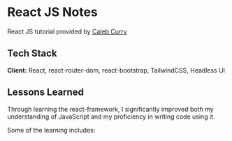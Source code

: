 
# React JS Notes

React JS tutorial provided by [Caleb Curry](https://www.youtube.com/watch?v=x_x5LkW6IXs&list=PL_c9BZzLwBRKFRIBWEWYCnV4Lk9HE3eYJ)

## Tech Stack

**Client:** React, react-router-dom, react-bootstrap, TailwindCSS, Headless UI

## Lessons Learned

Through learning the react-framework, I significantly improved both my understanding of JavaScript and my proficiency in writing code using it.

Some of the learning includes:


